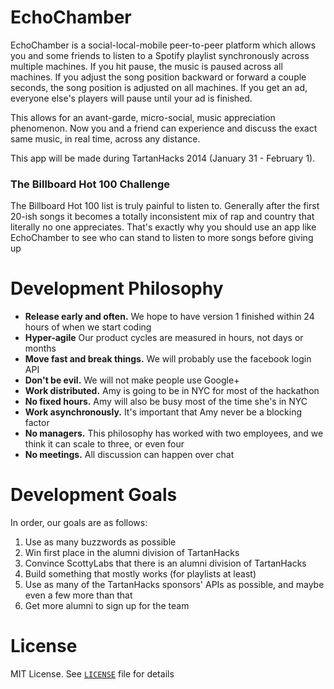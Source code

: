 EchoChamber
===========

EchoChamber is a social-local-mobile peer-to-peer platform which allows you and some friends to listen to a Spotify playlist synchronously across multiple machines.  If you hit pause, the music is paused across all machines.  If you adjust the song position backward or forward a couple seconds, the song position is adjusted on all machines.  If you get an ad, everyone else's players will pause until your ad is finished.

This allows for an avant-garde, micro-social, music appreciation phenomenon.  Now you and a friend can experience and discuss the exact same music, in real time, across any distance.

This app will be made during TartanHacks 2014 (January 31 - February 1).

### The Billboard Hot 100 Challenge

The Billboard Hot 100 list is truly painful to listen to.  Generally after the first 20-ish songs it becomes a totally inconsistent mix of rap and country that literally no one appreciates.  That's exactly why you should use an app like EchoChamber to see who can stand to listen to more songs before giving up

Development Philosophy
======================

* **Release early and often.**  We hope to have version 1 finished within 24 hours of when we start coding
* **Hyper-agile** Our product cycles are measured in hours, not days or months
* **Move fast and break things.** We will probably use the facebook login API
* **Don't be evil.** We will not make people use Google+
* **Work distributed.** Amy is going to be in NYC for most of the hackathon
* **No fixed hours.** Amy will also be busy most of the time she's in NYC
* **Work asynchronously.**  It's important that Amy never be a blocking factor
* **No managers.** This philosophy has worked with two employees, and we think it can scale to three, or even four
* **No meetings.** All discussion can happen over chat

Development Goals
=================

In order, our goals are as follows:

1. Use as many buzzwords as possible
2. Win first place in the alumni division of TartanHacks
3. Convince ScottyLabs that there is an alumni division of TartanHacks
4. Build something that mostly works (for playlists at least)
5. Use as many of the TartanHacks sponsors' APIs as possible, and maybe even a few more than that
6. Get more alumni to sign up for the team

License
=======
MIT License.  See [`LICENSE`](LICENSE) file for details
